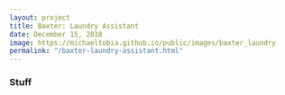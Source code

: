 ```yaml
---
layout: project
title: Baxter: Laundry Assistant
date: December 15, 2018
image: https://michaeltobia.github.io/public/images/baxter_laundry
permalink: "/baxter-laundry-assistant.html"
---
```


### Stuff
